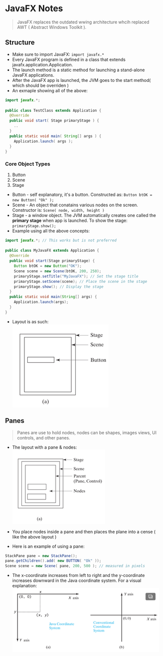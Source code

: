 # JavaFX Notes

> JavaFX replaces the outdated wwing architecture whcih replaced AWT ( Abstract Windows Toolkit ).

## Structure 

* Make sure to import JavaFX: `import javafx.*`
* Every JavaFX program is defined in a class that extends javafx.application.Application.
* The launch method is a static method for launching a stand-alone JavaFX applications.
* After the JavaFX app is launched, the JVM goes to the start method( which should be overriden )
* An exmaple showing all of the above:  
```Java
import javafx.*;

public class TestClass extends Application {
  @Override
  public void start( Stage primaryStage ) {
    ..
  }
  public static void main( String[] args ) {
    Application.launch( args );
  }      
}
```

### Core Object Types

1. Button
2. Scene
3. Stage

* Button - self explanatory, it's a button. Constructed as: `Button btOK = new Button( "Ok" );`
* Scene - An object that conatains various nodes on the screen. Constructor is: `Scene( node, width, height )`
* Stage - a window object. The JVM automatically creates one called the **primary stage** when app is launched. To show the stage: `primaryStage.show();`
* Example using all the above concepts:  
```Java
import javafx.*; // This works but is not preferred

public class MyJavaFX extends Application {
  @Override
  public void start(Stage primaryStage) {
    Button btOK = new Button("OK");
    Scene scene = new Scene(btOK, 200, 250);
    primaryStage.setTitle("MyJavaFX"); // Set the stage title
    primaryStage.setScene(scene); // Place the scene in the stage
    primaryStage.show(); // Display the stage
  }
  public static void main(String[] args) { 
    Application.launch(args); 
  }
}
```
* Layout is as such:  
![](layout.png)

## Panes

> Panes are use to hold nodes, nodes can be shapes, images views, UI controls, and other panes.

* The layout with a pane & nodes:  
![](pane.png)  

* You place nodes inside a pane and then places the plane into a cense ( like the above layout )
* Here is an example of using a pane:  
```Java
StackPane pane = new StackPane();
pane.getChildren().add( new BUTTON( "Ok" ));
Scene scene = new Scene( pane, 200, 500 ); // measured in pixels
```
* The x-coordinate increases from left to right and the y-coordinate increases downward in the Java coordinate system. For a visual explanation:  
![](cord.png)
